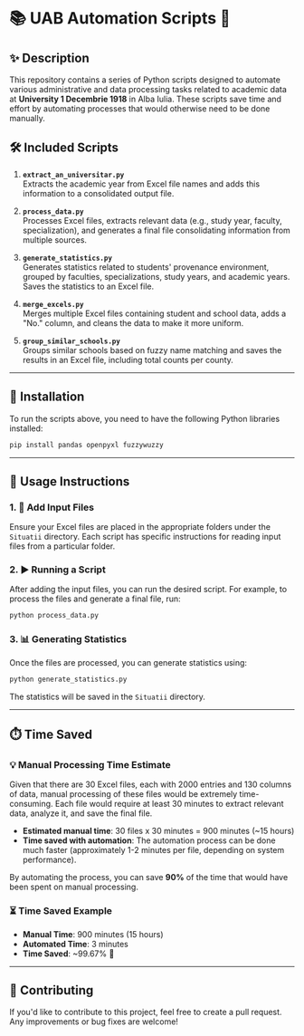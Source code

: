 
# 📚 UAB Automation Scripts 🚀

## ✨ Description

This repository contains a series of Python scripts designed to automate various administrative and data processing tasks related to academic data at **University 1 Decembrie 1918** in Alba Iulia. These scripts save time and effort by automating processes that would otherwise need to be done manually.

## 🛠️ Included Scripts

1. **`extract_an_universitar.py`**  
   Extracts the academic year from Excel file names and adds this information to a consolidated output file.

2. **`process_data.py`**  
   Processes Excel files, extracts relevant data (e.g., study year, faculty, specialization), and generates a final file consolidating information from multiple sources.

3. **`generate_statistics.py`**  
   Generates statistics related to students' provenance environment, grouped by faculties, specializations, study years, and academic years. Saves the statistics to an Excel file.

4. **`merge_excels.py`**  
   Merges multiple Excel files containing student and school data, adds a "No." column, and cleans the data to make it more uniform.

5. **`group_similar_schools.py`**  
   Groups similar schools based on fuzzy name matching and saves the results in an Excel file, including total counts per county.

---

## 🚀 Installation

To run the scripts above, you need to have the following Python libraries installed:

```bash
pip install pandas openpyxl fuzzywuzzy
```

---

## 📝 Usage Instructions

### 1. 📂 Add Input Files  
Ensure your Excel files are placed in the appropriate folders under the `Situatii` directory. Each script has specific instructions for reading input files from a particular folder.

### 2. ▶️ Running a Script  
After adding the input files, you can run the desired script. For example, to process the files and generate a final file, run:

```bash
python process_data.py
```

### 3. 📊 Generating Statistics  
Once the files are processed, you can generate statistics using:

```bash
python generate_statistics.py
```

The statistics will be saved in the `Situatii` directory.

---

## ⏱️ Time Saved

### 💡 Manual Processing Time Estimate

Given that there are 30 Excel files, each with 2000 entries and 130 columns of data, manual processing of these files would be extremely time-consuming. Each file would require at least 30 minutes to extract relevant data, analyze it, and save the final file.

- **Estimated manual time**: 30 files x 30 minutes = 900 minutes (~15 hours)
- **Time saved with automation**: The automation process can be done much faster (approximately 1-2 minutes per file, depending on system performance).

By automating the process, you can save **90%** of the time that would have been spent on manual processing.

### ⏳ Time Saved Example

- **Manual Time**: 900 minutes (15 hours)
- **Automated Time**: 3 minutes
- **Time Saved**: ~99.67% 🙌

---

## 🤝 Contributing

If you'd like to contribute to this project, feel free to create a pull request. Any improvements or bug fixes are welcome!

